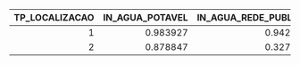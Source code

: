 |   TP_LOCALIZACAO |   IN_AGUA_POTAVEL |   IN_AGUA_REDE_PUBLICA |   IN_AGUA_POCO_ARTESIANO |   IN_AGUA_CACIMBA |   IN_AGUA_FONTE_RIO |   IN_AGUA_INEXISTENTE |   IN_ENERGIA_REDE_PUBLICA |   IN_ENERGIA_GERADOR_FOSSIL |   IN_ENERGIA_RENOVAVEL |   IN_ENERGIA_INEXISTENTE |   IN_ESGOTO_REDE_PUBLICA |   IN_ESGOTO_FOSSA_SEPTICA |   IN_ESGOTO_FOSSA_COMUM |   IN_ESGOTO_FOSSA |   IN_ESGOTO_INEXISTENTE |   IN_LIXO_SERVICO_COLETA |   IN_LIXO_QUEIMA |   IN_LIXO_ENTERRA |   IN_LIXO_DESTINO_FINAL_PUBLICO |   IN_LIXO_DESCARTA_OUTRA_AREA |   IN_TRATAMENTO_LIXO_SEPARACAO |   IN_TRATAMENTO_LIXO_REUTILIZA |   IN_TRATAMENTO_LIXO_RECICLAGEM |   IN_TRATAMENTO_LIXO_INEXISTENTE |
|-----------------:|------------------:|-----------------------:|-------------------------:|------------------:|--------------------:|----------------------:|--------------------------:|----------------------------:|-----------------------:|-------------------------:|-------------------------:|--------------------------:|------------------------:|------------------:|------------------------:|-------------------------:|-----------------:|------------------:|--------------------------------:|------------------------------:|-------------------------------:|-------------------------------:|--------------------------------:|---------------------------------:|
|                1 |          0.983927 |               0.942492 |                0.0831967 |         0.0284673 |          0.00223694 |            0.00158417 |                  0.997636 |                  0.00156825 |             0.00969606 |              7.96064e-05 |                0.76813   |                  0.161513 |                0.085553 |          0.247067 |              0.00469678 |                 0.840477 |        0.0112325 |         0.0026907 |                        0.177737 |                     0.0077059 |                       0.48021  |                       0.135132 |                        0.220995 |                         0.646898 |
|                2 |          0.878847 |               0.327942 |                0.32849   |         0.23453   |          0.127758   |            0.0634825  |                  0.89585  |                  0.0334208  |             0.0128512  |              0.0612368   |                0.0928648 |                  0.378064 |                0.402842 |          0.780906 |              0.131626   |                 0.390123 |        0.576381  |         0.0725595 |                        0.033685 |                     0.0823347 |                       0.260157 |                       0.131173 |                        0.145062 |                         0.911494 |